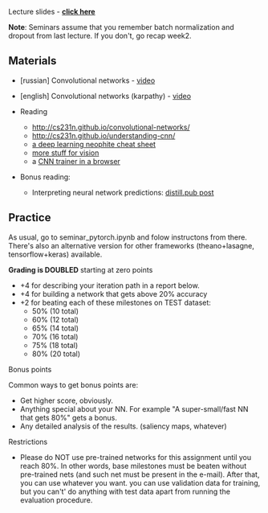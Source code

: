 Lecture slides - __[click here](https://yadi.sk/i/ibh5co-d3N6EM5)__

__Note__: Seminars assume that you remember batch normalization and dropout from last lecture. If you don't, go recap week2.


## Materials
- [russian] Convolutional networks - [video](https://yadi.sk/i/hDIkaR4H3EtnXM)
- [english] Convolutional networks (karpathy) - [video](https://www.youtube.com/watch?v=AQirPKrAyDg)

- Reading
  - http://cs231n.github.io/convolutional-networks/
  - http://cs231n.github.io/understanding-cnn/
  - [a deep learning neophite cheat sheet](http://www.kdnuggets.com/2016/03/must-know-tips-deep-learning-part-1.html)
  - [more stuff for vision](https://bavm2013.splashthat.com/img/events/46439/assets/34a7.ranzato.pdf)
  - a [CNN trainer in a browser](https://cs.stanford.edu/people/karpathy/convnetjs/demo/cifar10.html)
  
- Bonus reading:
  - Interpreting neural network predictions: [distill.pub post](https://distill.pub/2018/building-blocks/)


## Practice

As usual, go to seminar_pytorch.ipynb and folow instructons from there.
There's also an alternative version for other frameworks (theano+lasagne, tensorflow+keras) available.

__Grading is DOUBLED__
starting at zero points
 * +4 for describing your iteration path in a report below.
 * +4 for building a network that gets above 20% accuracy
 * +2 for beating each of these milestones on TEST dataset:
    * 50% (10 total)
    * 60% (12 total)
    * 65% (14 total)
    * 70% (16 total)
    * 75% (18 total)
    * 80% (20 total)

Bonus points

Common ways to get bonus points are:
*    Get higher score, obviously.
*    Anything special about your NN. For example "A super-small/fast NN that gets 80%" gets a bonus.
*    Any detailed analysis of the results. (saliency maps, whatever)

Restrictions

*    Please do NOT use pre-trained networks for this assignment until you reach 80%.
        In other words, base milestones must be beaten without pre-trained nets (and such net must be present in the e-mail). After that, you can use whatever you want.
    you can use validation data for training, but you can't' do anything with test data apart from running the evaluation procedure.

